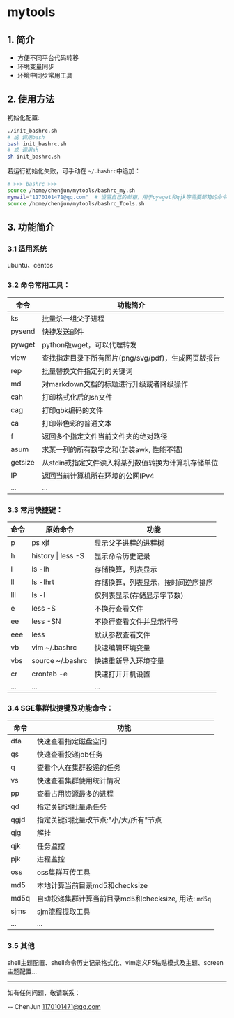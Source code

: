 # mytools

## 1. 简介

- 方便不同平台代码转移
- 环境变量同步
- 环境中同步常用工具

## 2. 使用方法

初始化配置:
```bash
./init_bashrc.sh
# 或 调用bash
bash init_bashrc.sh
# 或 调用sh
sh init_bashrc.sh
```

若运行初始化失败，可手动在 `~/.bashrc`中追加：
```bash
# >>> bashrc >>>
source /home/chenjun/mytools/bashrc_my.sh
mymail="1170101471@qq.com"  # 设置自己的邮箱，用于pywget和qjk等需要邮箱的命令
source /home/chenjun/mytools/bashrc_Tools.sh
```

## 3. 功能简介
### 3.1 适用系统
ubuntu、centos

### 3.2 命令常用工具：

| 命令    | 功能简介                                            |
|---------|-----------------------------------------------------|
| ks      | 批量杀一组父子进程                                  |
| pysend  | 快捷发送邮件                                        |
| pywget  | python版wget，可以代理转发                          |
| view    | 查找指定目录下所有图片(png/svg/pdf)，生成网页版报告 |
| rep     | 批量替换文件指定列的关键词                          |
| md      | 对markdown文档的标题进行升级或者降级操作            |
| cah     | 打印格式化后的sh文件                                |
| cag     | 打印gbk编码的文件                                   |
| ca      | 打印带色彩的普通文本                                |
| f       | 返回多个指定文件当前文件夹的绝对路径                |
| asum    | 求某一列的所有数字之和(封装awk, 性能不错)           |
| getsize | 从stdin或指定文件读入将某列数值转换为计算机存储单位 |
| IP      | 返回当前计算机所在环境的公网IPv4                    |
| ...     | ...                                                 |

### 3.3 常用快捷键：
| 命令 | 原始命令           | 功能                               |
|------|--------------------|------------------------------------|
| p    | ps xjf           | 显示父子进程的进程树               |
| h    | history \| less -S | 显示命令历史记录                   |
| l    | ls -lh           | 存储换算，列表显示                 |
| ll   | ls -lhrt         | 存储换算，列表显示，按时间逆序排序 |
| lll  | ls -l            | 仅列表显示(存储显示字节数)         |
| e    | less -S          | 不换行查看文件                     |
| ee   | less -SN         | 不换行查看文件并显示行号           |
| eee  | less             | 默认参数查看文件                   |
| vb   | vim ~/.bashrc    | 快速编辑环境变量                   |
| vbs  | source ~/.bashrc | 快速重新导入环境变量               |
| cr   | crontab -e       | 快速打开开机设置                   |
| ...  | ...                | ...                                |

### 3.4 SGE集群快捷键及功能命令：
| 命令 | 功能                                                 |
|------|------------------------------------------------------|
| dfa  | 快速查看指定磁盘空间                                 |
| qs   | 快速查看投递job任务                                  |
| q    | 查看个人在集群投递的任务                             |
| vs   | 快速查看集群使用统计情况                             |
| pp   | 查看占用资源最多的进程                               |
| qd   | 指定关键词批量杀任务                                 |
| qgjd | 指定关键词批量改节点:"小/大/所有"节点                |
| qjg  | 解挂                                                 |
| qjk  | 任务监控                                             |
| pjk  | 进程监控                                             |
| oss  | oss集群互传工具                                      |
| md5  | 本地计算当前目录md5和checksize                       |
| md5q | 自动投递集群计算当前目录md5和checksize, 用法: `md5q` |
| sjms | sjm流程提取工具                                      |
| ...  | ...                                                  |

### 3.5 其他

shell主题配置、shell命令历史记录格式化、vim定义F5粘贴模式及主题、screen主题配置...

---

如有任何问题，敬请联系：

-- ChenJun 1170101471@qq.com